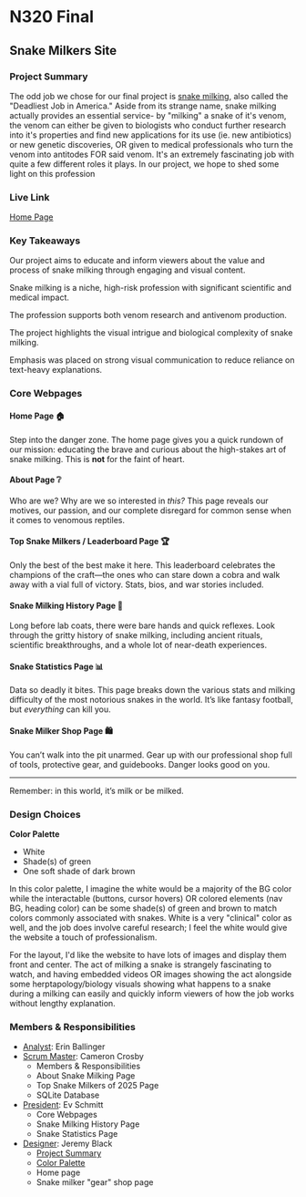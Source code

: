 # N320 Final

## Snake Milkers Site

### Project Summary

The odd job we chose for our final project is [snake milking](https://www.environmentalscience.org/career/snake-milker), also called the "Deadliest Job in America." Aside from its strange name, snake milking actually provides an essential service- by "milking" a snake of it's venom, the venom can either be given to biologists who conduct further research into it's properties and find new applications for its use (ie. new antibiotics) or new genetic discoveries, OR given to medical professionals who turn the venom into antitodes FOR said venom. It's an extremely fascinating job with quite a few different roles it plays. In our project, we hope to shed some light on this profession

### Live Link

[Home Page]()

### Key Takeaways

<!-- Understanding of why we are doing this project -->

Our project aims to educate and inform viewers about the value and process of snake milking through engaging and visual content.

Snake milking is a niche, high-risk profession with significant scientific and medical impact.

The profession supports both venom research and antivenom production.

The project highlights the visual intrigue and biological complexity of snake milking.

Emphasis was placed on strong visual communication to reduce reliance on text-heavy explanations.

### Core Webpages


####  Home Page 🏠
Step into the danger zone. The home page gives you a quick rundown of our mission: educating the brave and curious about the high-stakes art of snake milking. This is **not** for the faint of heart.

####  About Page ❔
Who are we? Why are we so interested in *this?* This page reveals our motives, our passion, and our complete disregard for common sense when it comes to venomous reptiles.

####  Top Snake Milkers / Leaderboard Page 🏆
Only the best of the best make it here. This leaderboard celebrates the champions of the craft—the ones who can stare down a cobra and walk away with a vial full of victory. Stats, bios, and war stories included.

####  Snake Milking History Page 📜
Long before lab coats, there were bare hands and quick reflexes. Look through the gritty history of snake milking, including ancient rituals, scientific breakthroughs, and a whole lot of near-death experiences.

####  Snake Statistics Page 📊
Data so deadly it bites. This page breaks down the various stats and milking difficulty of the most notorious snakes in the world. It’s like fantasy football, but *everything* can kill you.

####  Snake Milker Shop Page 🛍️
You can’t walk into the pit unarmed. Gear up with our professional shop full of tools, protective gear, and guidebooks. Danger looks good on you.

---

Remember: in this world, it’s milk or be milked.

### Design Choices

**Color Palette**

- White
- Shade(s) of green
- One soft shade of dark brown

In this color palette, I imagine the white would be a majority of the BG color while the interactable (buttons, cursor hovers) OR colored elements (nav BG, heading color) can be some shade(s) of green and brown to match colors commonly associated with snakes. White is a very "clinical" color as well, and the job does involve careful research; I feel the white would give the website a touch of professionalism.

For the layout, I'd like the website to have lots of images and display them front and center. The act of milking a snake is strangely fascinating to watch, and having embedded videos OR images showing the act alongside some herptapology/biology visuals showing what happens to a snake during a milking can easily and quickly inform viewers of how the job works without lengthy explanation.

<!-- Outline Database table design choice with rationale. -->

### Members & Responsibilities

- [Analyst](#key-takeaways): Erin Ballinger
- [Scrum Master](#Members-&-Responsibilities): Cameron Crosby
  - Members & Responsibilities
  - About Snake Milking Page
  - Top Snake Milkers of 2025 Page
  - SQLite Database
- [President](#Core-Webpages): Ev Schmitt
  - Core Webpages
  - Snake Milking History Page
  - Snake Statistics Page
- [Designer](#Design-Choices): Jeremy Black
  - [Project Summary](#project-summary)
  - [Color Palette](#color-palette)
  - Home page
  - Snake milker "gear" shop page

<!-- President – Submit assignments, write Link Link & Project Summary section
Scrum Master – Write Members & Responsibilities section
Analyst – Write Key Takeaways section -->
